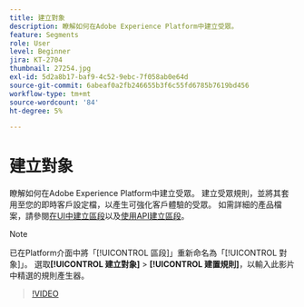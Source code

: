 ```yaml
---
title: 建立對象
description: 瞭解如何在Adobe Experience Platform中建立受眾。
feature: Segments
role: User
level: Beginner
jira: KT-2704
thumbnail: 27254.jpg
exl-id: 5d2a8b17-baf9-4c52-9ebc-7f058ab0e64d
source-git-commit: 6abeaf0a2fb246655b3f6c55fd6785b7619bd456
workflow-type: tm+mt
source-wordcount: '84'
ht-degree: 5%

---
```


# 建立對象

瞭解如何在Adobe Experience Platform中建立受眾。 建立受眾規則，並將其套用至您的即時客戶設定檔，以產生可強化客戶體驗的受眾。 如需詳細的產品檔案，請參閱[在UI中建立區段](https://experienceleague.adobe.com/docs/experience-platform/segmentation/ui/overview.html?lang=zh-Hant)以及[使用API建立區段](https://experienceleague.adobe.com/docs/experience-platform/segmentation/tutorials/create-a-segment.html?lang=zh-Hant)。

>[!NOTE]
>
> 已在Platform介面中將「[!UICONTROL 區段]」重新命名為「[!UICONTROL 對象]」。 選取&#x200B;**[!UICONTROL 建立對象]** > **[!UICONTROL 建置規則]**，以輸入此影片中精選的規則產生器。

>[!VIDEO](https://video.tv.adobe.com/v/27254?learn=on&enablevpops)

